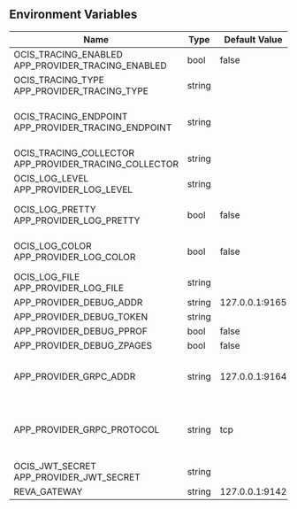 ## Environment Variables

| Name | Type | Default Value | Description |
|------|------|---------------|-------------|
| OCIS_TRACING_ENABLED<br/>APP_PROVIDER_TRACING_ENABLED | bool | false | Activates tracing.|
| OCIS_TRACING_TYPE<br/>APP_PROVIDER_TRACING_TYPE | string |  | |
| OCIS_TRACING_ENDPOINT<br/>APP_PROVIDER_TRACING_ENDPOINT | string |  | The endpoint to the tracing collector.|
| OCIS_TRACING_COLLECTOR<br/>APP_PROVIDER_TRACING_COLLECTOR | string |  | |
| OCIS_LOG_LEVEL<br/>APP_PROVIDER_LOG_LEVEL | string |  | The log level.|
| OCIS_LOG_PRETTY<br/>APP_PROVIDER_LOG_PRETTY | bool | false | Activates pretty log output.|
| OCIS_LOG_COLOR<br/>APP_PROVIDER_LOG_COLOR | bool | false | Activates colorized log output.|
| OCIS_LOG_FILE<br/>APP_PROVIDER_LOG_FILE | string |  | The target log file.|
| APP_PROVIDER_DEBUG_ADDR | string | 127.0.0.1:9165 | |
| APP_PROVIDER_DEBUG_TOKEN | string |  | |
| APP_PROVIDER_DEBUG_PPROF | bool | false | |
| APP_PROVIDER_DEBUG_ZPAGES | bool | false | |
| APP_PROVIDER_GRPC_ADDR | string | 127.0.0.1:9164 | The address of the grpc service.|
| APP_PROVIDER_GRPC_PROTOCOL | string | tcp | The transport protocol of the grpc service.|
| OCIS_JWT_SECRET<br/>APP_PROVIDER_JWT_SECRET | string |  | |
| REVA_GATEWAY | string | 127.0.0.1:9142 | |